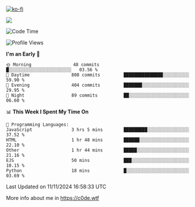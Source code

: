 [![ko-fi](https://ko-fi.com/img/githubbutton_sm.svg)](https://ko-fi.com/Z8Z4Y2LKX)

<a href="https://wakatime.com"><img src="https://wakatime.com/share/@c0dezin/b7f18a7c-ab3a-40b8-8bc7-b1b7bf71f1d6.svg" /></a>

<!--START_SECTION:waka-->
![Code Time](http://img.shields.io/badge/Code%20Time-143%20hrs%2058%20mins-blue)

![Profile Views](http://img.shields.io/badge/Profile%20Views-0-blue)

**I'm an Early 🐤** 

```text
🌞 Morning                48 commits          █░░░░░░░░░░░░░░░░░░░░░░░░   03.56 % 
🌆 Daytime                808 commits         ███████████████░░░░░░░░░░   59.90 % 
🌃 Evening                404 commits         ███████░░░░░░░░░░░░░░░░░░   29.95 % 
🌙 Night                  89 commits          ██░░░░░░░░░░░░░░░░░░░░░░░   06.60 % 
```


📊 **This Week I Spent My Time On** 

```text
💬 Programming Languages: 
JavaScript               3 hrs 5 mins        █████████░░░░░░░░░░░░░░░░   37.52 % 
HTML                     1 hr 48 mins        ██████░░░░░░░░░░░░░░░░░░░   22.10 % 
Other                    1 hr 44 mins        █████░░░░░░░░░░░░░░░░░░░░   21.16 % 
EJS                      50 mins             ███░░░░░░░░░░░░░░░░░░░░░░   10.15 % 
Python                   18 mins             █░░░░░░░░░░░░░░░░░░░░░░░░   03.69 % 
```


 Last Updated on 11/11/2024 16:58:33 UTC
<!--END_SECTION:waka-->

More info about me in https://c0de.wtf
